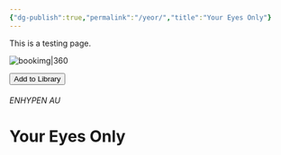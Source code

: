 ```yaml
---
{"dg-publish":true,"permalink":"/yeor/","title":"Your Eyes Only"}
---
```


This is a testing page.

![bookimg|360](/img/user/yeo/yeostorage/yeocover.webp)

<button id="library-toggle" onclick="toggleLibrary()">Add to Library</button>

###### ENHYPEN AU
# Your Eyes Only

<script>
function getBookInfo() {
  const titleEl = document.querySelector("h1");
  const imgEl = document.querySelector('img[alt^="bookimg"]');
  if (!titleEl || !imgEl) return null;

  const title = titleEl.textContent.trim();
  const link = window.location.href;
  const imgSrc = imgEl.getAttribute("src");
  const imgMD = `![](${imgSrc})`;
  const wikilink = `[[${title}]](${link})`;

  return { title, link, imgMD, wikilink };
}

function getLibrary() {
  return JSON.parse(localStorage.getItem("bookLibrary") || "[]");
}

function saveLibrary(library) {
  localStorage.setItem("bookLibrary", JSON.stringify(library));
}

function isInLibrary(link) {
  return getLibrary().some(book => book.link === link);
}

function updateButton(link) {
  const btn = document.getElementById("library-toggle");
  if (btn) {
    btn.textContent = isInLibrary(link) ? "Remove from Library" : "Add to Library";
  }
}

function toggleLibrary() {
  const book = getBookInfo();
  if (!book) return alert("Book info not found.");

  let library = getLibrary();
  const exists = library.find(b => b.link === book.link);

  if (exists) {
    library = library.filter(b => b.link !== book.link);
    alert("Removed from your library.");
  } else {
    library.unshift(book);
    alert("Book added to your library!");
  }

  saveLibrary(library);
  updateButton(book.link);
}

document.addEventListener("DOMContentLoaded", () => {
  const book = getBookInfo();
  if (book) updateButton(book.link);
});
</script>